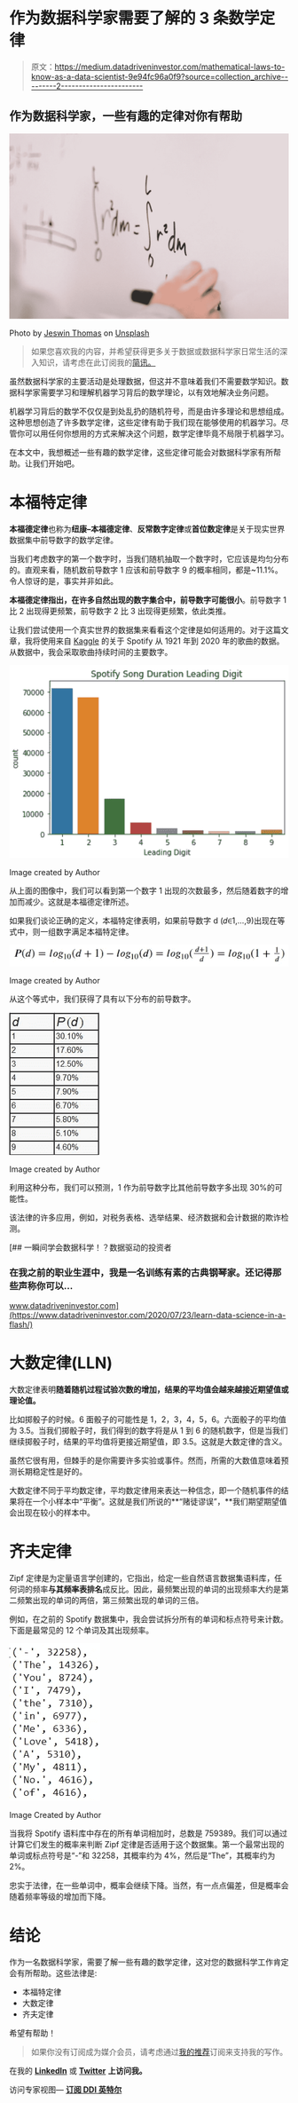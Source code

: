 # 作为数据科学家需要了解的 3 条数学定律

> 原文：<https://medium.datadriveninvestor.com/mathematical-laws-to-know-as-a-data-scientist-9e94fc96a0f9?source=collection_archive---------2----------------------->

## 作为数据科学家，一些有趣的定律对你有帮助

![](img/475b407f524a4805a24f2a33e7d7982e.png)

Photo by [Jeswin Thomas](https://unsplash.com/@jeswinthomas?utm_source=medium&utm_medium=referral) on [Unsplash](https://unsplash.com?utm_source=medium&utm_medium=referral)

> 如果您喜欢我的内容，并希望获得更多关于数据或数据科学家日常生活的深入知识，请考虑在此订阅我的[简讯。](https://cornellius.substack.com/welcome)

虽然数据科学家的主要活动是处理数据，但这并不意味着我们不需要数学知识。数据科学家需要学习和理解机器学习背后的数学理论，以有效地解决业务问题。

机器学习背后的数学不仅仅是到处乱扔的随机符号，而是由许多理论和思想组成。这种思想创造了许多数学定律，这些定律有助于我们现在能够使用的机器学习。尽管你可以用任何你想用的方式来解决这个问题，数学定律毕竟不局限于机器学习。

在本文中，我想概述一些有趣的数学定律，这些定律可能会对数据科学家有所帮助。让我们开始吧。

# 本福特定律

**本福德定律**也称为**纽康–本福德定律**、**反常数字定律**或**首位数定律**是关于现实世界数据集中前导数字的数学定律。

当我们考虑数字的第一个数字时，当我们随机抽取一个数字时，它应该是均匀分布的。直观来看，随机数前导数字 1 应该和前导数字 9 的概率相同，都是~11.1%。令人惊讶的是，事实并非如此。

**本福德定律指出，在许多自然出现的数字集合中，前导数字可能很小**。前导数字 1 比 2 出现得更频繁，前导数字 2 比 3 出现得更频繁，依此类推。

让我们尝试使用一个真实世界的数据集来看看这个定律是如何适用的。对于这篇文章，我将使用来自 [Kaggle](https://www.kaggle.com/yamaerenay/spotify-dataset-19212020-160k-tracks) 的关于 Spotify 从 1921 年到 2020 年的歌曲的数据。从数据中，我会采取歌曲持续时间的主要数字。

![](img/dd931dd59d251cdbde5d3c7db219c4e6.png)

Image created by Author

从上面的图像中，我们可以看到第一个数字 1 出现的次数最多，然后随着数字的增加而减少。这就是本福德定律所述。

如果我们谈论正确的定义，本福特定律表明，如果前导数字 d (𝑑∈1,…,9)出现在等式中，则一组数字满足本福特定律。

![](img/4bf7cc2e066d06dfbc38d9e99687abbb.png)

Image created by Author

从这个等式中，我们获得了具有以下分布的前导数字。

![](img/abf2a61374ab21136c9b2e93c99f872d.png)

Image created by Author

利用这种分布，我们可以预测，1 作为前导数字比其他前导数字多出现 30%的可能性。

该法律的许多应用，例如，对税务表格、选举结果、经济数据和会计数据的欺诈检测。

[](https://www.datadriveninvestor.com/2020/07/23/learn-data-science-in-a-flash/) [## 一瞬间学会数据科学！？数据驱动的投资者

### 在我之前的职业生涯中，我是一名训练有素的古典钢琴家。还记得那些声称你可以…

www.datadriveninvestor.com](https://www.datadriveninvestor.com/2020/07/23/learn-data-science-in-a-flash/) 

# 大数定律(LLN)

大数定律表明**随着随机过程试验次数的增加，结果的平均值会越来越接近期望值或理论值。**

比如掷骰子的时候。6 面骰子的可能性是 1，2，3，4，5，6。六面骰子的平均值为 3.5。当我们掷骰子时，我们得到的数字将是从 1 到 6 的随机数字，但是当我们继续掷骰子时，结果的平均值将更接近期望值，即 3.5。这就是大数定律的含义。

虽然它很有用，但棘手的是你需要许多实验或事件。然而，所需的大数值意味着预测长期稳定性是好的。

大数定律不同于平均数定律，平均数定律用来表达一种信念，即一个随机事件的结果将在一个小样本中“平衡”。这就是我们所说的**“赌徒谬误”，**我们期望期望值会出现在较小的样本中。

# 齐夫定律

Zipf 定律是为定量语言学创建的，它指出，给定一些自然语言数据集语料库，任何词的频率**与其频率表排名**成反比。因此，最频繁出现的单词的出现频率大约是第二频繁出现的单词的两倍，第三频繁出现的单词的三倍。

例如，在之前的 Spotify 数据集中，我会尝试拆分所有的单词和标点符号来计数。下面是最常见的 12 个单词及其出现频率。

![](img/3c78d7071541b74e5bab5db718b0bba4.png)

Image Created by Author

当我将 Spotify 语料库中存在的所有单词相加时，总数是 759389。我们可以通过计算它们发生的概率来判断 Zipf 定律是否适用于这个数据集。第一个最常出现的单词或标点符号是“-”和 32258，其概率约为 4%，然后是“The”，其概率约为 2%。

忠实于法律，在一些单词中，概率会继续下降。当然，有一点点偏差，但是概率会随着频率等级的增加而下降。

# **结论**

作为一名数据科学家，需要了解一些有趣的数学定律，这对您的数据科学工作肯定会有所帮助。这些法律是:

*   本福特定律
*   大数定律
*   齐夫定律

希望有帮助！

> 如果你没有订阅成为媒介会员，请考虑通过[我的推荐](https://cornelliusyudhawijaya.medium.com/membership)订阅来支持我的写作。

在我的 [**LinkedIn**](https://www.linkedin.com/in/cornellius-yudha-wijaya/) 或 [**Twitter**](https://twitter.com/CornelliusYW) **上访问我。**

访问专家视图— [**订阅 DDI 英特尔**](https://datadriveninvestor.com/ddi-intel)